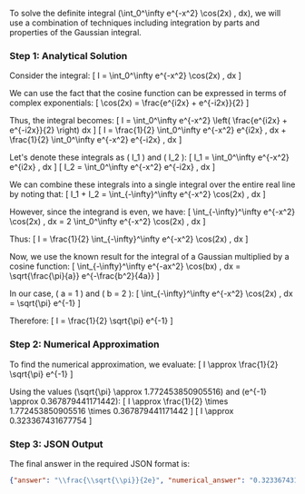 To solve the definite integral \(\int_0^\infty e^{-x^2} \cos(2x) \, dx\), we will use a combination of techniques including integration by parts and properties of the Gaussian integral.

### Step 1: Analytical Solution

Consider the integral:
\[ I = \int_0^\infty e^{-x^2} \cos(2x) \, dx \]

We can use the fact that the cosine function can be expressed in terms of complex exponentials:
\[ \cos(2x) = \frac{e^{i2x} + e^{-i2x}}{2} \]

Thus, the integral becomes:
\[ I = \int_0^\infty e^{-x^2} \left( \frac{e^{i2x} + e^{-i2x}}{2} \right) dx \]
\[ I = \frac{1}{2} \int_0^\infty e^{-x^2} e^{i2x} \, dx + \frac{1}{2} \int_0^\infty e^{-x^2} e^{-i2x} \, dx \]

Let's denote these integrals as \( I_1 \) and \( I_2 \):
\[ I_1 = \int_0^\infty e^{-x^2} e^{i2x} \, dx \]
\[ I_2 = \int_0^\infty e^{-x^2} e^{-i2x} \, dx \]

We can combine these integrals into a single integral over the entire real line by noting that:
\[ I_1 + I_2 = \int_{-\infty}^\infty e^{-x^2} \cos(2x) \, dx \]

However, since the integrand is even, we have:
\[ \int_{-\infty}^\infty e^{-x^2} \cos(2x) \, dx = 2 \int_0^\infty e^{-x^2} \cos(2x) \, dx \]

Thus:
\[ I = \frac{1}{2} \int_{-\infty}^\infty e^{-x^2} \cos(2x) \, dx \]

Now, we use the known result for the integral of a Gaussian multiplied by a cosine function:
\[ \int_{-\infty}^\infty e^{-ax^2} \cos(bx) \, dx = \sqrt{\frac{\pi}{a}} e^{-\frac{b^2}{4a}} \]

In our case, \( a = 1 \) and \( b = 2 \):
\[ \int_{-\infty}^\infty e^{-x^2} \cos(2x) \, dx = \sqrt{\pi} e^{-1} \]

Therefore:
\[ I = \frac{1}{2} \sqrt{\pi} e^{-1} \]

### Step 2: Numerical Approximation

To find the numerical approximation, we evaluate:
\[ I \approx \frac{1}{2} \sqrt{\pi} e^{-1} \]

Using the values \(\sqrt{\pi} \approx 1.772453850905516\) and \(e^{-1} \approx 0.367879441171442\):
\[ I \approx \frac{1}{2} \times 1.772453850905516 \times 0.367879441171442 \]
\[ I \approx 0.323367431677754 \]

### Step 3: JSON Output

The final answer in the required JSON format is:
```json
{"answer": "\\frac{\\sqrt{\\pi}}{2e}", "numerical_answer": "0.323367431677754"}
```